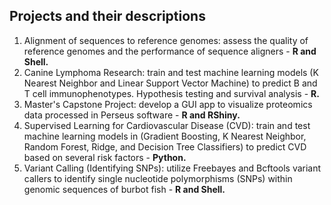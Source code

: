 ## Projects and their descriptions

1. Alignment of sequences to reference genomes: assess the quality of reference genomes and the performance of sequence aligners - **R and Shell.**
2. Canine Lymphoma Research: train and test machine learning models (K Nearest Neighbor and Linear Support Vector Machine) to predict B and T cell immunophenotypes. Hypothesis testing and survival analysis - **R.**
3. Master's Capstone Project: develop a GUI app to visualize proteomics data processed in Perseus software - **R and RShiny.**
4. Supervised Learning for Cardiovascular Disease (CVD): train and test machine learning models in (Gradient Boosting, K Nearest Neighbor, Random Forest, Ridge, and Decision Tree Classifiers) to predict CVD based on several risk factors - **Python.**
5. Variant Calling (Identifying SNPs): utilize Freebayes and Bcftools variant callers to identify single nucleotide polymorphisms (SNPs) within genomic sequences of burbot fish - **R and Shell.** 

